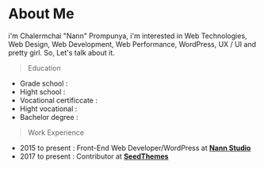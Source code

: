 # About Me
i'm Chalermchai "Nann" Prompunya, i'm interested in Web Technologies, Web Design, Web Development, Web Performance, WordPress, UX / UI and pretty girl. So, Let's talk about it.

> Education

* Grade school : 
* Hight school : 
* Vocational certificcate : 
* Hight vocational :
* Bachelor degree :

> Work Experience
* 2015 to present : Front-End Web Developer/WordPress at **[Nann Studio](https://www.facebook.com/NannStudio)**
* 2017 to present : Contributor at **[SeedThemes](https://www.facebook.com/SeedThemes)**
